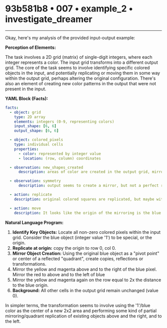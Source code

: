 # 93b581b8 • 007 • example_2 • investigate_dreamer

---
Okay, here's my analysis of the provided input-output example:

**Perception of Elements:**

The task involves a 2D grid (matrix) of single-digit integers, where each integer represents a color. The input grid transforms into a different output grid. The core of the task seems to involve identifying specific colored objects in the input, and potentially replicating or moving them in some way within the output grid, perhaps altering the original configuration. There's also an element of creating new color patterns in the output that were not present in the input.

**YAML Block (Facts):**



```yaml
facts:
  - object: grid
    type: 2D array
    elements: integers (0-9, representing colors)
    input_shape: [6, 6]
    output_shape: [6, 6]

  - object: colored_pixels
    type: individual cells
    properties:
      - color: represented by integer value
      - location: (row, column) coordinates

  - observation: new_shapes_created
      description: areas of color are created in the output grid, mirroring existing shapes and colors

  - observation: symmetry
      description: output seems to create a mirror, but not a perfect reflection, and only of certain colors.

  - action: replicate
    description: original colored squares are replicated, but maybe with a new origin point

  - action: move
    description: It looks like the origin of the mirroring is the blue square.
```



**Natural Language Program:**

1.  **Identify Key Objects:** Locate all non-zero colored pixels within the input grid. Consider the blue object (integer value '1') to be special, or the origin.
2.  **Replicate at origin:** copy the origin to row 0, col 0.
3.  **Mirror Object Creation:** Using the original blue object as a "pivot point" or center of a reflected "quadrant", create copies, reflections or transformations.
4. Mirror the yellow and magenta above and to the right of the blue pixel. Mirror the red to above and to the left of blue
5. Mirror the yellow and magenta again on the row equal to 2x the distance to the blue origin.
6.  **Background:** All other cells in the output grid remain unchanged (value 0).

In simpler terms, the transformation seems to involve using the '1'/blue color as the center of a new 2x2 area and performing some kind of partial mirroring/quadrant replication of existing objects above and the right, and to the left.

